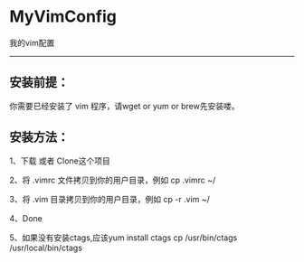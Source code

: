 # MyVimConfig
我的vim配置

------
## 安装前提：
你需要已经安装了 vim 程序，请wget or yum or brew先安装喽。

## 安装方法：

1、下载 或者 Clone这个项目

2、将 .vimrc 文件拷贝到你的用户目录，例如 cp .vimrc ~/

3、将 .vim 目录拷贝到你的用户目录，例如 cp -r .vim ~/

4、Done

5、如果没有安装ctags,应该yum install ctags
cp /usr/bin/ctags /usr/local/bin/ctags
